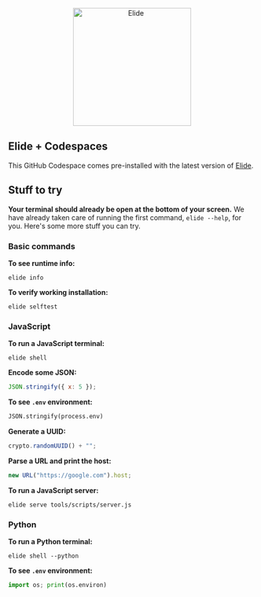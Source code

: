 <p align="center">
  <a href="https://github.com/elide-dev">
    <img src="https://static.elide.dev/assets/org-profile/creative/elide-banner-purple.png" alt="Elide" height=240 />
  </a>
</p>

## Elide + Codespaces

This GitHub Codespace comes pre-installed with the latest version of [Elide](https://elide.dev).

## Stuff to try

**Your terminal should already be open at the bottom of your screen.** We have already taken care of running the first command, `elide --help`, for you. Here's some more stuff you can try.

### Basic commands

**To see runtime info:**

```
elide info
```

**To verify working installation:**

```
elide selftest
```

### JavaScript

**To run a JavaScript terminal:**

```
elide shell
```

**Encode some JSON:**

```javascript
JSON.stringify({ x: 5 });
```

**To see `.env` environment:**

```python
JSON.stringify(process.env)
```

**Generate a UUID:**

```javascript
crypto.randomUUID() + "";
```

**Parse a URL and print the host:**

```javascript
new URL("https://google.com").host;
```

**To run a JavaScript server:**

```
elide serve tools/scripts/server.js
```

### Python

**To run a Python terminal:**

```
elide shell --python
```

**To see `.env` environment:**

```python
import os; print(os.environ)
```
